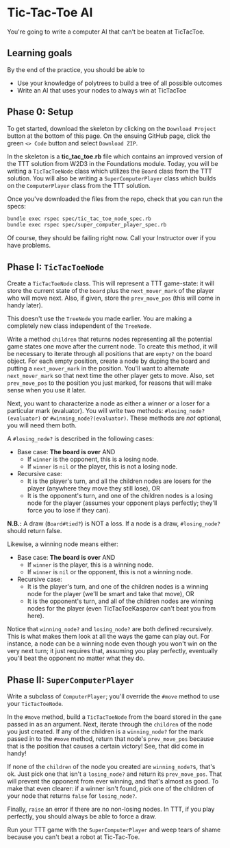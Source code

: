 # Tic-Tac-Toe AI

You're going to write a computer AI that can't be beaten at TicTacToe.

## Learning goals

By the end of the practice, you should be able to

* Use your knowledge of polytrees to build a tree of all possible outcomes
* Write an AI that uses your nodes to always win at TicTacToe

## Phase 0: Setup

To get started, download the skeleton by clicking on the `Download Project`
button at the bottom of this page. On the ensuing GitHub page, click the green
`<> Code` button and select `Download ZIP`.

In the skeleton is a __tic_tac_toe.rb__ file which contains an improved version
of the TTT solution from W2D3 in the Foundations module. Today, you will be
writing a `TicTacToeNode` class which utilizes the `Board` class from the TTT
solution. You will also be writing a `SuperComputerPlayer` class which builds on
the `ComputerPlayer` class from the TTT solution.

Once you've downloaded the files from the repo, check that you can run the
specs:

```sh
bundle exec rspec spec/tic_tac_toe_node_spec.rb
bundle exec rspec spec/super_computer_player_spec.rb
```

Of course, they should be failing right now. Call your Instructor over if you
have problems.

## Phase I: `TicTacToeNode` 

Create a `TicTacToeNode` class. This will represent a TTT game-state: it
will store the current state of the `board` plus the `next_mover_mark` of the
player who will move next.  Also, if given, store the `prev_move_pos` (this will
come in handy later).

This doesn't use the `TreeNode` you made earlier. You are making a completely
new class independent of the `TreeNode`.

Write a method `children` that returns nodes representing all the potential game
states one move after the current node. To create this method, it will be
necessary to iterate through all positions that are `empty?` on the board
object. For each empty position, create a node by duping the board and putting a
`next_mover_mark` in the position. You'll want to alternate `next_mover_mark` so
that next time the other player gets to move. Also, set `prev_move_pos` to the
position you just marked, for reasons that will make sense when you use it
later.

Next, you want to characterize a node as either a winner or a loser for a
particular mark (evaluator). You will write two methods:
`#losing_node?(evaluator)` or `#winning_node?(evaluator)`. These methods are
*not* optional, you will need them both.

A `#losing_node?` is described in the following cases:

* Base case: **The board is over** AND
  * If `winner` is the opponent, this is a losing node.
  * If `winner` is `nil` or the player, this is not a losing node.
* Recursive case:
  * It is the player's turn, and all the children nodes are losers
    for the player (anywhere they move they still lose), OR
  * It is the opponent's turn, and one of the children nodes is a
    losing node for the player (assumes your opponent plays
    perfectly; they'll force you to lose if they can).

**N.B.:** A draw (`Board#tied?`) is NOT a loss. If a node is a draw,
`#losing_node?` should return false.

Likewise, a winning node means either:

* Base case: **The board is over** AND
  * If `winner` is the player, this is a winning node.
  * If `winner` is `nil` or the opponent, this is not a winning node.
* Recursive case:
  * It is the player's turn, and one of the children nodes is a winning node for
    the player (we'll be smart and take that move), OR
  * It is the opponent's turn, and all of the children nodes are winning nodes
    for the player (even TicTacToeKasparov can't beat you from here).

Notice that `winning_node?` and `losing_node?` are both defined recursively.
This is what makes them look at all the ways the game can play out. For
instance, a node can be a winning node even though you won't win on the very
next turn; it just requires that, assuming you play perfectly, eventually you'll
beat the opponent no matter what they do.

## Phase II: `SuperComputerPlayer`

Write a subclass of `ComputerPlayer`; you'll override the `#move` method to use
your `TicTacToeNode`.

In the `#move` method, build a `TicTacToeNode` from the board stored in the
`game` passed in as an argument. Next, iterate through the `children` of the
node you just created. If any of the children is a `winning_node?` for the mark
passed in to the `#move` method, return that node's `prev_move_pos` because that
is the position that causes a certain victory! See, that did come in handy!

If none of the `children` of the node you created are `winning_node?`s, that's
ok. Just pick one that isn't a `losing_node?` and return its `prev_move_pos`.
That will prevent the opponent from ever winning, and that's almost as good. To
make that even clearer: if a winner isn't found, pick one of the children of
your node that returns `false` for `losing_node?`.

Finally, `raise` an error if there are no non-losing nodes. In TTT, if you play
perfectly, you should always be able to force a draw.

Run your TTT game with the `SuperComputerPlayer` and weep tears of shame because
you can't beat a robot at Tic-Tac-Toe.
